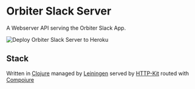 # Orbiter Slack Server

A Webserver API serving the Orbiter Slack App.

![Deploy Orbiter Slack Server to Heroku](https://github.com/admanaut/orbiter/workflows/Deploy%20Orbiter%20Slack%20Server%20to%20Heroku/badge.svg?branch=master)

## Stack
Written in [Clojure](https://clojure.org) managed by [Leiningen](https://leiningen.org)
served by [HTTP-Kit](http://http-kit.github.io/) routed with [Compojure](https://github.com/weavejester/compojure)
